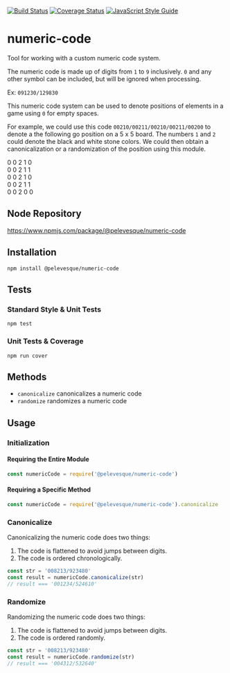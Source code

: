 [![Build Status](https://travis-ci.org/pelevesque/numeric-code.svg?branch=master)](https://travis-ci.org/pelevesque/numeric-code)
[![Coverage Status](https://coveralls.io/repos/github/pelevesque/numeric-code/badge.svg?branch=master)](https://coveralls.io/github/pelevesque/numeric-code?branch=master)
[![JavaScript Style Guide](https://img.shields.io/badge/code_style-standard-brightgreen.svg)](https://standardjs.com)

# numeric-code

Tool for working with a custom numeric code system.

The numeric code is made up of digits from `1` to `9` inclusively. `0` and any
other symbol can be included, but will be ignored when processing.

Ex: `091230/129830`

This numeric code system can be used to denote positions of elements in a game
using `0` for empty spaces.

For example, we could use this code `00210/00211/00210/00211/00200` to denote a
the following go position on a 5 x 5 board. The numbers `1` and `2` could denote
the black and white stone colors. We could then obtain a canonicalization or a
randomization of the position using this module.

0 0 2 1 0  
0 0 2 1 1  
0 0 2 1 0  
0 0 2 1 1  
0 0 2 0 0  

## Node Repository

https://www.npmjs.com/package/@pelevesque/numeric-code

## Installation

`npm install @pelevesque/numeric-code`

## Tests

### Standard Style & Unit Tests

`npm test`

### Unit Tests & Coverage

`npm run cover`

## Methods

- `canonicalize` canonicalizes a numeric code
- `randomize` randomizes a numeric code

## Usage

### Initialization

#### Requiring the Entire Module

```js
const numericCode = require('@pelevesque/numeric-code')
```

#### Requiring a Specific Method

```js
const numericCode = require('@pelevesque/numeric-code').canonicalize
```

### Canonicalize

Canonicalizing the numeric code does two things:

1. The code is flattened to avoid jumps between digits.  
2. The code is ordered chronologically.

```js
const str = '008213/923480'
const result = numericCode.canonicalize(str)
// result === '001234/524610'
```

### Randomize

Randomizing the numeric code does two things:

1. The code is flattened to avoid jumps between digits.  
2. The code is ordered randomly.

```js
const str = '008213/923480'
const result = numericCode.randomize(str)
// result === '004312/532640'
```
